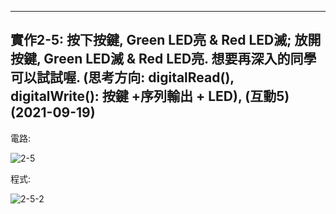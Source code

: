 ____
實作2-5: 按下按鍵, Green LED亮 & Red LED滅; 放開按鍵, Green LED滅 & Red LED亮. 想要再深入的同學可以試試喔. (思考方向: digitalRead(), digitalWrite(): 按鍵 +序列輸出 + LED), (互動5) (2021-09-19) 
----

電路:

![2-5](https://user-images.githubusercontent.com/89326999/133913527-3333443d-a6b5-40af-89d1-40ebe850d279.png)

程式:

![2-5-2](https://user-images.githubusercontent.com/89326999/133913531-b4e23ae8-396d-43ea-a5d2-9a88a80c09b4.png)

